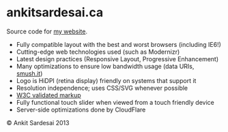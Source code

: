 ankitsardesai.ca
=================

Source code for [my website](http://ankitsardesai.ca).

-	Fully compatible layout with the best and worst browsers (including IE6!)
-	Cutting-edge web technologies used (such as Modernizr)
-	Latest design practices (Responsive Layout, Progressive Enhancement)
-	Many optimizations to ensure low bandwidth usage (data URIs, [smush.it](http://www.smushit.com))
-	Logo is HiDPI (retina display) friendly on systems that support it
-	Resolution independence; uses CSS/SVG whenever possible
-	[W3C validated markup](http://validator.w3.org/check?uri=http%3A%2F%2Fankitsardesai.ca%2F)
-	Fully functional touch slider when viewed from a touch friendly device
-	Server-side optimizations done by CloudFlare

&copy; Ankit Sardesai 2013